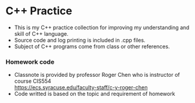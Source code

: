 # C++ Practice
- This is my C++ practice collection for improving my understanding and skill of C++ language.
- Source code and log printing is included in .cpp files.
- Subject of C++ programs come from class or other references.

### Homework code
- Classnote is provided by professor Roger Chen who is instructor of course CIS554\
https://ecs.syracuse.edu/faculty-staff/c-y-roger-chen
- Code writted is based on the topic and requirement of homework
